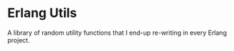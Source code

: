 Erlang Utils
============

A library of random utility functions that I end-up re-writing in every Erlang
project.
